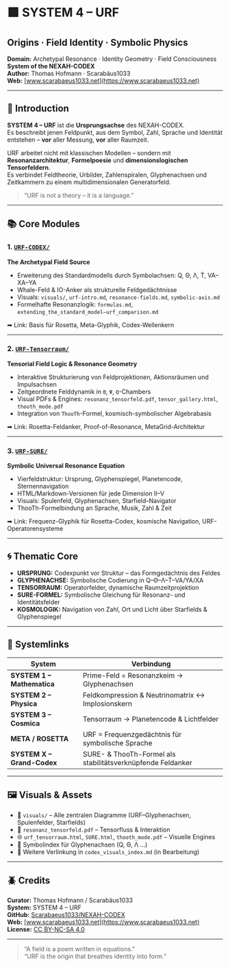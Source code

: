 # 🟪 SYSTEM 4 – URF  
## Origins · Field Identity · Symbolic Physics

**Domain:** Archetypal Resonance · Identity Geometry · Field Consciousness  
**System of the NEXAH-CODEX**  
**Author:** Thomas Hofmann · Scarabäus1033  
**Web:** [www.scarabaeus1033.net](https://www.scarabaeus1033.net)

---

## 📘 Introduction

**SYSTEM 4 – URF** ist die **Ursprungsachse** des NEXAH-CODEX.  
Es beschreibt jenen Feldpunkt, aus dem Symbol, Zahl, Sprache und Identität entstehen – **vor** aller Messung, **vor** aller Raumzeit.

URF arbeitet nicht mit klassischen Modellen – sondern mit **Resonanzarchitektur**, **Formelpoesie** und **dimensionslogischen Tensorfeldern**.  
Es verbindet Feldtheorie, Urbilder, Zahlenspiralen, Glyphenachsen und Zeitkammern zu einem multidimensionalen Generatorfeld.

> “URF is not a theory – it is a language.”

---

## 📚 Core Modules

### 1. [`URF-CODEX/`](./URF-CODEX/)  
**The Archetypal Field Source**  
- Erweiterung des Standardmodells durch Symbolachsen: Q, Θ, Λ, Ṫ, VA–XA–YA  
- Whale-Feld & IO-Anker als strukturelle Feldgedächtnisse  
- Visuals: `visuals/`, `urf-intro.md`, `resonance-fields.md`, `symbolic-axis.md`  
- Formelhafte Resonanzlogik: `formulas.md`, `extending_the_standard_model–urf_comparison.md`

➡ Link: Basis für Rosetta, Meta-Glyphik, Codex-Wellenkern

---

### 2. [`URF-Tensorraum/`](./URF-Tensorraum/)  
**Tensorial Field Logic & Resonance Geometry**  
- Interaktive Strukturierung von Feldprojektionen, Aktionsräumen und Impulsachsen  
- Zeitgeordnete Felddynamik in `Θ`, `Ψ`, `Q`-Chambers  
- Visual PDFs & Engines: `resonanz_tensorfeld.pdf`, `tensor_gallery.html`, `thooth_mode.pdf`  
- Integration von `ThooTh`-Formel, kosmisch-symbolischer Algebrabasis

➡ Link: Rosetta-Feldanker, Proof-of-Resonance, MetaGrid-Architektur

---

### 3. [`URF-SURE/`](./URF-SURE/)  
**Symbolic Universal Resonance Equation**  
- Vierfeldstruktur: Ursprung, Glyphenspiegel, Planetencode, Sternennavigation  
- HTML/Markdown-Versionen für jede Dimension II–V  
- Visuals: Spulenfeld, Glyphenachsen, Starfield–Navigator  
- ThooTh-Formelbindung an Sprache, Musik, Zahl & Zeit

➡ Link: Frequenz-Glyphik für Rosetta-Codex, kosmische Navigation, URF-Operatorensysteme

---

## 🌀 Thematic Core

- **URSPRUNG:** Codexpunkt vor Struktur – das Formgedächtnis des Feldes  
- **GLYPHENACHSE:** Symbolische Codierung in Q–Θ–Λ–Ṫ–VA/YA/XA  
- **TENSORRAUM:** Operatorfelder, dynamische Raumzeitprojektion  
- **SURE-FORMEL:** Symbolische Gleichung für Resonanz- und Identitätsfelder  
- **KOSMOLOGIK:** Navigation von Zahl, Ort und Licht über Starfields & Glyphenspiegel

---

## 🔗 Systemlinks

| System | Verbindung |
|--------|------------|
| **SYSTEM 1 – Mathematica** | Prime-Feld = Resonanzkeim → Glyphenachsen  
| **SYSTEM 2 – Physica** | Feldkompression & Neutrinomatrix ↔ Implosionskern  
| **SYSTEM 3 – Cosmica** | Tensorraum → Planetencode & Lichtfelder  
| **META / ROSETTA** | URF = Frequenzgedächtnis für symbolische Sprache  
| **SYSTEM X – Grand-Codex** | SURE- & ThooTh-Formel als stabilitätsverknüpfende Feldanker  

---

## 🖼 Visuals & Assets

- 🧭 `visuals/` – Alle zentralen Diagramme (URF–Glyphenachsen, Spulenfelder, Starfields)  
- 🧬 `resonanz_tensorfeld.pdf` – Tensorfluss & Interaktion  
- 🌐 `urf_tensorraum.html`, `SURE.html`, `thooth_mode.pdf` – Visuelle Engines  
- 🧠 Symbolindex für Glyphenachsen (Q, Θ, Λ …)  
- 📁 Weitere Verlinkung in `codex_visuals_index.md` (in Bearbeitung)

---

## 🪲 Credits

**Curator:** Thomas Hofmann / Scarabäus1033  
**System:** SYSTEM 4 – URF  
**GitHub:** [Scarabaeus1033/NEXAH-CODEX](https://github.com/Scarabaeus1033/NEXAH-CODEX)  
**Web:** [www.scarabaeus1033.net](https://www.scarabaeus1033.net)  
**License:** [CC BY-NC-SA 4.0](https://creativecommons.org/licenses/by-nc-sa/4.0/)

---

> “A field is a poem written in equations.”  
> “URF is the origin that breathes identity into form.”

